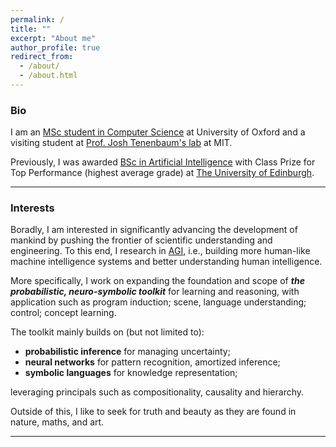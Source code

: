 ```yaml
---
permalink: /
title: ""
excerpt: "About me"
author_profile: true
redirect_from: 
  - /about/
  - /about.html
---
```

### Bio
I am an [MSc student in Computer Science](http://www.cs.ox.ac.uk/admissions/graduate/msc-computer-science/) at University of Oxford and 
a visiting student at [Prof. Josh Tenenbaum's lab](https://cocosci.mit.edu/) at MIT.

Previously, I was awarded [BSc in Artificial Intelligence](http://www.drps.ed.ac.uk/17-18/dpt/utaintl.htm) with Class Prize for Top Performance (highest average grade) at [The University of Edinburgh](https://www.ed.ac.uk/informatics).

---

### Interests
Boradly, I am interested in significantly advancing the development of mankind by pushing the frontier of scientific understanding and engineering. To this end, I research in [AGI](https://en.wikipedia.org/wiki/Artificial_general_intelligence), 
i.e., building more human-like machine intelligence systems and better understanding human intelligence.

More specifically, I work on expanding the foundation and scope of ***the probabilistic, neuro-symbolic toolkit*** for learning and reasoning, with application such as program induction; scene, language understanding; control; concept learning.

The toolkit mainly builds on (but not limited to):
- **probabilistic inference** for managing uncertainty;
- **neural networks** for pattern recognition, amortized inference;
- **symbolic languages** for knowledge representation;

leveraging principals such as compositionality, causality and hierarchy.

Outside of this, I like to seek for truth and beauty as they are found in nature, maths, and art.

---
